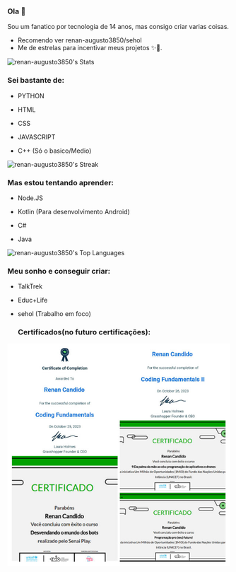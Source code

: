 ### Ola 👋
Sou um fanatico por tecnologia de 14 anos, mas consigo
criar varias coisas.

- Recomendo ver renan-augusto3850/sehol
- Me de estrelas para incentivar meus projetos ✨💫.

![renan-augusto3850's Stats](https://github-readme-stats.vercel.app/api?username=renan-augusto3850&theme=tokyonight&show_icons=true&hide_border=true&count_private=true)


### Sei bastante de:

* PYTHON

* HTML

* CSS

* JAVASCRIPT

* C++ (Só o basico/Medio)

![renan-augusto3850's Streak](https://github-readme-streak-stats.herokuapp.com/?user=renan-augusto3850&theme=tokyonight&hide_border=true)

### Mas estou tentando aprender:

* Node.JS

* Kotlin (Para desenvolvimento Android)

* C#

* Java

![renan-augusto3850's Top Languages](https://github-readme-stats.vercel.app/api/top-langs/?username=renan-augusto3850&theme=tokyonight&show_icons=true&hide_border=true&layout=compact)

  ### Meu sonho e conseguir criar:

* TalkTrek

* Educ+Life

* sehol (Trabalho em foco)

   ### Certificados(no futuro certificações):

![Renan's certificates](https://raw.githubusercontent.com/renan-augusto3850/renan-augusto3850/main/20240314_132918-COLLAGE.jpg)
